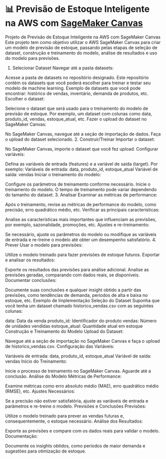 # 📊 Previsão de Estoque Inteligente na AWS com [SageMaker Canvas](https://aws.amazon.com/pt/sagemaker/canvas/)

Projeto de Previsão de Estoque Inteligente na AWS com SageMaker Canvas
Este projeto tem como objetivo utilizar o AWS SageMaker Canvas para criar um modelo de previsão de estoque, passando pelas etapas de seleção de dataset, construção e treinamento do modelo, análise de resultados e uso do modelo para previsões.

1. Selecionar Dataset
Navegar até a pasta datasets:

Acesse a pasta de datasets no repositório designado. Este repositório contém os datasets que você poderá escolher para treinar e testar seu modelo de machine learning.
Exemplo de datasets que você pode encontrar: histórico de vendas, inventário, demanda de produtos, etc.
Escolher o dataset:

Selecione o dataset que será usado para o treinamento do modelo de previsão de estoque. Por exemplo, um dataset com colunas como data, produto_id, vendas, estoque_atual, etc.
Fazer o upload do dataset no SageMaker Canvas:

No SageMaker Canvas, navegue até a seção de importação de dados.
Faça o upload do dataset selecionado.
2. Construir/Treinar
Importar o dataset:

No SageMaker Canvas, importe o dataset que você fez upload.
Configurar variáveis:

Defina as variáveis de entrada (features) e a variável de saída (target). Por exemplo:
Variáveis de entrada: data, produto_id, estoque_atual
Variável de saída: vendas
Iniciar o treinamento do modelo:

Configure os parâmetros de treinamento conforme necessário.
Inicie o treinamento do modelo. O tempo de treinamento pode variar dependendo do tamanho do dataset.
3. Analisar
Examinar as métricas de performance:

Após o treinamento, revise as métricas de performance do modelo, como precisão, erro quadrático médio, etc.
Verificar as principais características:

Analise as características mais importantes que influenciam as previsões, por exemplo, sazonalidade, promoções, etc.
Ajustes e re-treinamento:

Se necessário, ajuste os parâmetros do modelo ou modifique as variáveis de entrada e re-treine o modelo até obter um desempenho satisfatório.
4. Prever
Usar o modelo para previsões:

Utilize o modelo treinado para fazer previsões de estoque futuros.
Exportar e analisar os resultados:

Exporte os resultados das previsões para análise adicional.
Analise as previsões geradas, comparando com dados reais, se disponíveis.
Documentar conclusões:

Documente suas conclusões e qualquer insight obtido a partir das previsões, como tendências de demanda, períodos de alta e baixa no estoque, etc.
Exemplo de Implementação
Seleção do Dataset
Suponha que você tenha um dataset chamado historico_vendas.csv com as seguintes colunas:

data: Data da venda
produto_id: Identificador do produto
vendas: Número de unidades vendidas
estoque_atual: Quantidade atual em estoque
Construção e Treinamento do Modelo
Upload do Dataset:

Navegue até a seção de importação no SageMaker Canvas e faça o upload de historico_vendas.csv.
Configuração das Variáveis:

Variáveis de entrada: data, produto_id, estoque_atual
Variável de saída: vendas
Início do Treinamento:

Inicie o processo de treinamento no SageMaker Canvas. Aguarde até a conclusão.
Análise do Modelo
Métricas de Performance:

Examine métricas como erro absoluto médio (MAE), erro quadrático médio (RMSE), etc.
Ajustes Necessários:

Se a precisão não estiver satisfatória, ajuste as variáveis de entrada e parâmetros e re-treine o modelo.
Previsões e Conclusões
Previsões:

Utilize o modelo treinado para prever as vendas futuras e, consequentemente, o estoque necessário.
Análise dos Resultados:

Exporte as previsões e compare com os dados reais para validar o modelo.
Documentação:

Documente os insights obtidos, como períodos de maior demanda e sugestões para otimização de estoque.
